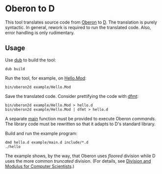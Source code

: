 # Oberon to D

This tool translates source code from [Oberon] to [D].
The translation is purely syntactic.
In general, rework is required to run the translated code.
Also, error handling is only rudimentary.

## Usage

Use [dub] to build the tool:

    dub build

Run the tool, for example, on [Hello.Mod]:

    bin/oberon2d example/Hello.Mod

Save the translated code.
Consider prettifying the code with [dfmt]:

    bin/oberon2d example/Hello.Mod > hello.d
    bin/oberon2d example/Hello.Mod | dfmt > hello.d

A separate [main] function must be provided to execute Oberon *commands*.
The library code must be rewritten so that it adapts to D's standard library.

Build and run the example program:

    dmd hello.d example/main.d include/*.d
    ./hello

The example shows, by the way, that Oberon uses *floored* division while D uses the more common *truncated* division.
(For details, see [Division and Modulus for Computer Scientists].)

[Hello.Mod]: example/Hello.Mod
[main]: example/main.d

[Oberon]: https://people.inf.ethz.ch/wirth/Oberon/
[D]: https://dlang.org
[dub]: https://code.dlang.org
[dfmt]: https://github.com/dlang-community/dfmt
[Division and Modulus for Computer Scientists]: https://www.microsoft.com/en-us/research/publication/division-and-modulus-for-computer-scientists/
